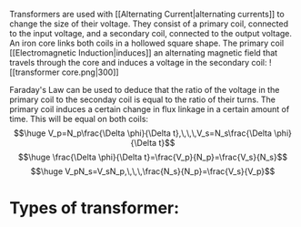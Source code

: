 
Transformers are used with [[Alternating Current|alternating currents]] to change the size of their voltage. They consist of a primary coil, connected to the input voltage, and a secondary coil, connected to the output voltage. An iron core links both coils in a hollowed square shape. The primary coil [[Electromagnetic Induction|induces]] an alternating magnetic field that travels through the core and induces a voltage in the secondary coil:
![[transformer core.png|300]]

Faraday's Law can be used to deduce that the ratio of the voltage in the primary coil to the seconday coil is equal to the ratio of their turns. The primary coil induces a certain change in flux linkage in a certain amount of time. This will be equal on both coils:
$$\huge V_p=N_p\frac{\Delta \phi}{\Delta t},\,\,\,V_s=N_s\frac{\Delta \phi}{\Delta t}$$
$$\huge \frac{\Delta \phi}{\Delta t}=\frac{V_p}{N_p}=\frac{V_s}{N_s}$$
$$\huge V_pN_s=V_sN_p,\,\,\,\frac{N_s}{N_p}=\frac{V_s}{V_p}$$

# Types of transformer:

